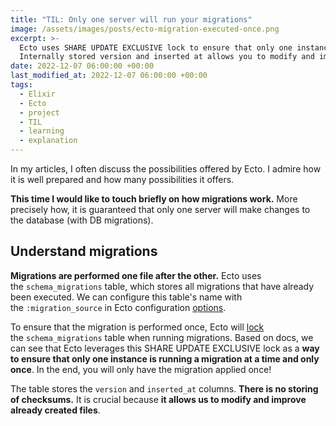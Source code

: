 ```yaml
---
title: "TIL: Only one server will run your migrations"
image: /assets/images/posts/ecto-migration-executed-once.png
excerpt: >-
  Ecto uses SHARE UPDATE EXCLUSIVE lock to ensure that only one instance is running a migration at a time and only once.
  Internally stored version and inserted at allows you to modify and improve created files.
date: 2022-12-07 06:00:00 +00:00
last_modified_at: 2022-12-07 06:00:00 +00:00
tags:
  - Elixir
  - Ecto
  - project
  - TIL
  - learning
  - explanation
---
```


  In my articles, I often discuss the possibilities offered by Ecto.
  I admire how it is well prepared and how many possibilities it offers.

  **This time I would like to touch briefly on how migrations work.**
  More precisely how, it is guaranteed that only one server will make changes to the database (with DB migrations).

## Understand migrations

  **Migrations are performed one file after the other.**
  Ecto uses the `schema_migrations` table, which stores all migrations that have already been executed.
  We can configure this table's name with the `:migration_source` in Ecto configuration [options](https://hexdocs.pm/ecto_sql/Ecto.Migration.html#module-repo-configuration).

  To ensure that the migration is performed once, Ecto will [lock](https://hexdocs.pm/ecto_sql/Ecto.Migration.html#module-repo-configuration) the `schema_migrations` table when running migrations.
  Based on docs, we can see that Ecto leverages this SHARE UPDATE EXCLUSIVE lock as a **way to ensure that only one instance is running a migration at a time and only once**.
  In the end, you will only have the migration applied once!

  The table stores the `version` and `inserted_at` columns.
  **There is no storing of checksums.**
  It is crucial because **it allows us to modify and improve already created files**.
